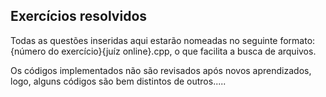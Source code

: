 ## Exercícios resolvidos
Todas as questões inseridas aqui estarão nomeadas no seguinte formato: {número do exercício}{juíz online}.cpp, o que facilita a busca de arquivos.

Os códigos implementados não são revisados após novos aprendizados, logo, alguns códigos são bem distintos de outros.....
